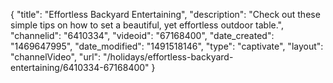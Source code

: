 {
    "title": "Effortless Backyard Entertaining",
    "description": "Check out these simple tips on how to set a beautiful, yet effortless outdoor table.",
    "channelid": "6410334",
    "videoid": "67168400",
    "date_created": "1469647995",
    "date_modified": "1491518146",
    "type": "captivate",
    "layout": "channelVideo",
    "url": "\/holidays\/effortless-backyard-entertaining\/6410334-67168400"
}
